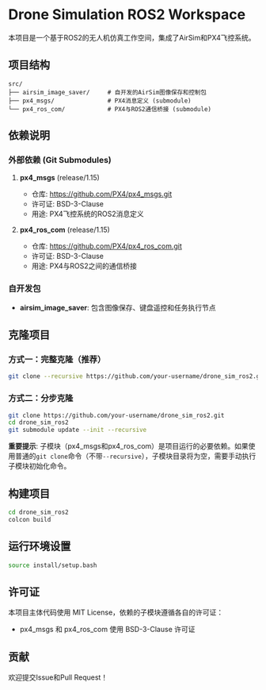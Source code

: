 # Drone Simulation ROS2 Workspace

本项目是一个基于ROS2的无人机仿真工作空间，集成了AirSim和PX4飞控系统。

## 项目结构

```
src/
├── airsim_image_saver/     # 自开发的AirSim图像保存和控制包
├── px4_msgs/               # PX4消息定义 (submodule)
└── px4_ros_com/            # PX4与ROS2通信桥接 (submodule)
```

## 依赖说明

### 外部依赖 (Git Submodules)

1. **px4_msgs** (release/1.15)
   - 仓库: https://github.com/PX4/px4_msgs.git
   - 许可证: BSD-3-Clause
   - 用途: PX4飞控系统的ROS2消息定义

2. **px4_ros_com** (release/1.15)
   - 仓库: https://github.com/PX4/px4_ros_com.git
   - 许可证: BSD-3-Clause
   - 用途: PX4与ROS2之间的通信桥接

### 自开发包

- **airsim_image_saver**: 包含图像保存、键盘遥控和任务执行节点

## 克隆项目

### 方式一：完整克隆（推荐）
```bash
git clone --recursive https://github.com/your-username/drone_sim_ros2.git
```

### 方式二：分步克隆
```bash
git clone https://github.com/your-username/drone_sim_ros2.git
cd drone_sim_ros2
git submodule update --init --recursive
```

**重要提示**: 子模块（px4_msgs和px4_ros_com）是项目运行的必要依赖。如果使用普通的`git clone`命令（不带`--recursive`），子模块目录将为空，需要手动执行子模块初始化命令。

## 构建项目

```bash
cd drone_sim_ros2
colcon build
```

## 运行环境设置

```bash
source install/setup.bash
```

## 许可证

本项目主体代码使用 MIT License，依赖的子模块遵循各自的许可证：
- px4_msgs 和 px4_ros_com 使用 BSD-3-Clause 许可证

## 贡献

欢迎提交Issue和Pull Request！